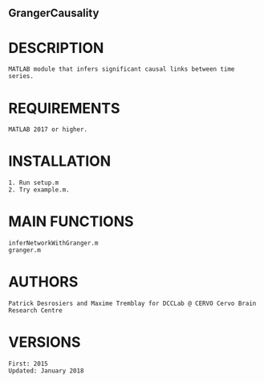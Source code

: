 ## GrangerCausality

# DESCRIPTION

	MATLAB module that infers significant causal links between time series.  

# REQUIREMENTS

	MATLAB 2017 or higher.

# INSTALLATION

	1. Run setup.m
	2. Try example.m.

# MAIN FUNCTIONS

	inferNetworkWithGranger.m
	granger.m 

# AUTHORS

	Patrick Desrosiers and Maxime Tremblay for DCCLab @ CERVO Cervo Brain Research Centre
	
# VERSIONS
	First: 2015
	Updated: January 2018

